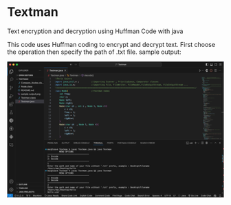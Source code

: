 # Textman
Text encryption and decryption using Huffman Code with java

This code uses Huffman coding to encrypt and decrypt text. First choose the operation then specify the path of .txt file. sample output:

![alt](https://github.com/Peris034/Textman/blob/main/sample_output.png)

